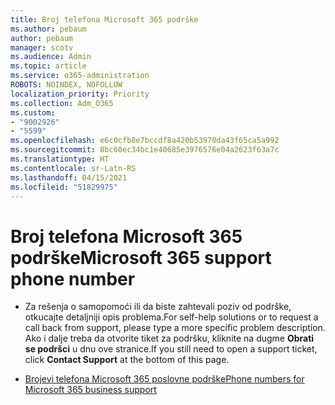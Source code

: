 ```yaml
---
title: Broj telefona Microsoft 365 podrške
ms.author: pebaum
author: pebaum
manager: scotv
ms.audience: Admin
ms.topic: article
ms.service: o365-administration
ROBOTS: NOINDEX, NOFOLLOW
localization_priority: Priority
ms.collection: Adm_O365
ms.custom:
- "9002926"
- "5599"
ms.openlocfilehash: e6c0cfb8e7bccdf8a420b53970da43f65ca5a992
ms.sourcegitcommit: 8bc60ec34bc1e40685e3976576e04a2623f63a7c
ms.translationtype: HT
ms.contentlocale: sr-Latn-RS
ms.lasthandoff: 04/15/2021
ms.locfileid: "51829975"
---
```

# <a name="microsoft-365-support-phone-number"></a><span data-ttu-id="1814f-102">Broj telefona Microsoft 365 podrške</span><span class="sxs-lookup"><span data-stu-id="1814f-102">Microsoft 365 support phone number</span></span>

- <span data-ttu-id="1814f-103">Za rešenja o samopomoći ili da biste zahtevali poziv od podrške, otkucajte detaljniji opis problema.</span><span class="sxs-lookup"><span data-stu-id="1814f-103">For self-help solutions or to request a call back from support, please type a more specific problem description.</span></span>  <span data-ttu-id="1814f-104">Ako i dalje treba da otvorite tiket za podršku, kliknite na dugme **Obrati se podršci** u dnu ove stranice.</span><span class="sxs-lookup"><span data-stu-id="1814f-104">If you still need to open a support ticket, click **Contact Support** at the bottom of this page.</span></span>

- [<span data-ttu-id="1814f-105">Brojevi telefona Microsoft 365 poslovne podrške</span><span class="sxs-lookup"><span data-stu-id="1814f-105">Phone numbers for Microsoft 365 business support</span></span>](https://docs.microsoft.com/microsoft-365/admin/contact-support-for-business-products?view=o365-worldwide&tabs=phone)
